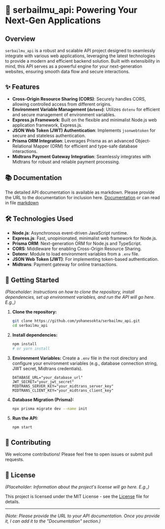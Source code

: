 # 🚀 serbailmu\_api: Powering Your Next-Gen Applications

## Overview

`serbailmu_api` is a robust and scalable API project designed to seamlessly integrate with various web applications, leveraging the latest technologies to provide a modern and efficient backend solution. Built with extensibility in mind, this API serves as a powerful engine for your next-generation websites, ensuring smooth data flow and secure interactions.

## ✨ Features

  - **Cross-Origin Resource Sharing (CORS)**: Securely handles CORS, allowing controlled access from different origins.
  - **Environment Variable Management (`dotenv`)**: Utilizes `dotenv` for efficient and secure management of environment variables.
  - **Express.js Framework**: Built on the flexible and minimalist Node.js web application framework, Express.js.
  - **JSON Web Token (JWT) Authentication**: Implements `jsonwebtoken` for secure and stateless authentication.
  - **Prisma ORM Integration**: Leverages Prisma as an advanced Object-Relational Mapper (ORM) for efficient and type-safe database interactions.
  - **Midtrans Payment Gateway Integration**: Seamlessly integrates with Midtrans for robust and reliable payment processing.

## 📚 Documentation

The detailed API documentation is available as markdown. Please provide the URL to the documentation for inclusion here. [Documentation](https://courseapi.yohancloud.biz.id/docs) or can read in file [markdown](./DOCS.md)

## 🛠️ Technologies Used

  - **Node.js**: Asynchronous event-driven JavaScript runtime.
  - **Express.js**: Fast, unopinionated, minimalist web framework for Node.js.
  - **Prisma ORM**: Next-generation ORM for Node.js and TypeScript.
  - **CORS**: Middleware for enabling Cross-Origin Resource Sharing.
  - **Dotenv**: Module to load environment variables from a `.env` file.
  - **JSON Web Token (JWT)**: For implementing token-based authentication.
  - **Midtrans**: Payment gateway for online transactions.

## 🚀 Getting Started

*(Placeholder: Instructions on how to clone the repository, install dependencies, set up environment variables, and run the API will go here. E.g.,)*

1.  **Clone the repository:**
    ```bash
    git clone https://github.com/yohanesokta/serbailmu_api.git
    cd serbailmu_api
    ```
2.  **Install dependencies:**
    ```bash
    npm install
    # or yarn install
    ```
3.  **Environment Variables:** Create a `.env` file in the root directory and configure your environment variables (e.g., database connection string, JWT secret, Midtrans credentials).
    ```
    DATABASE_URL="your_database_url"
    JWT_SECRET="your_jwt_secret"
    MIDTRANS_SERVER_KEY="your_midtrans_server_key"
    MIDTRANS_CLIENT_KEY="your_midtrans_client_key"
    ```
4.  **Database Migration (Prisma):**
    ```bash
    npx prisma migrate dev --name init
    ```
5.  **Run the API:**
    ```bash
    npm start
    ```

## 🤝 Contributing

We welcome contributions\! Please feel free to open issues or submit pull requests.

## 📄 License

*(Placeholder: Information about the project's license will go here. E.g.,)*

This project is licensed under the MIT License - see the [License](./LICENSE.txt) file for details.

-----

*(Note: Please provide the URL to your API documentation. Once you provide it, I can add it to the "Documentation" section.)*